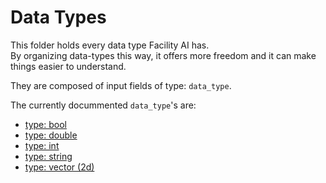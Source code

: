 # Data Types

This folder holds every data type Facility AI has.<br>
By organizing data-types this way, it offers more freedom and it can make things easier to understand.

They are composed of input fields of type: `data_type`.

The currently docummented `data_type`'s are:
- [type: bool](./Type%20Bool.md)
- [type: double](./Type%20Double.md)
- [type: int](./Type%20Bool.md)
- [type: string](./Type%20String.md)
- [type: vector (2d)](./Type%20Vector%20(2D).md)
